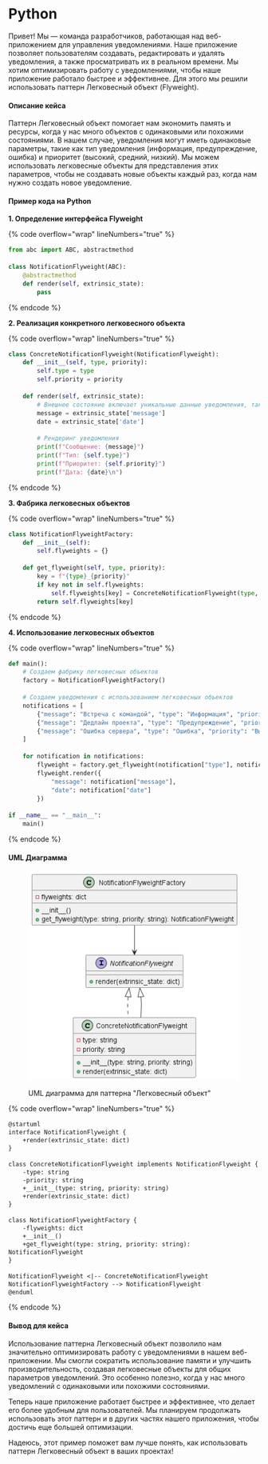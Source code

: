 # Python

Привет! Мы — команда разработчиков, работающая над веб-приложением для управления уведомлениями. Наше приложение позволяет пользователям создавать, редактировать и удалять уведомления, а также просматривать их в реальном времени. Мы хотим оптимизировать работу с уведомлениями, чтобы наше приложение работало быстрее и эффективнее. Для этого мы решили использовать паттерн Легковесный объект (Flyweight).

#### Описание кейса

Паттерн Легковесный объект помогает нам экономить память и ресурсы, когда у нас много объектов с одинаковыми или похожими состояниями. В нашем случае, уведомления могут иметь одинаковые параметры, такие как тип уведомления (информация, предупреждение, ошибка) и приоритет (высокий, средний, низкий). Мы можем использовать легковесные объекты для представления этих параметров, чтобы не создавать новые объекты каждый раз, когда нам нужно создать новое уведомление.

#### Пример кода на Python

**1. Определение интерфейса Flyweight**

{% code overflow="wrap" lineNumbers="true" %}
```python
from abc import ABC, abstractmethod

class NotificationFlyweight(ABC):
    @abstractmethod
    def render(self, extrinsic_state):
        pass
```
{% endcode %}

**2. Реализация конкретного легковесного объекта**

{% code overflow="wrap" lineNumbers="true" %}
```python
class ConcreteNotificationFlyweight(NotificationFlyweight):
    def __init__(self, type, priority):
        self.type = type
        self.priority = priority

    def render(self, extrinsic_state):
        # Внешнее состояние включает уникальные данные уведомления, такие как сообщение и дата
        message = extrinsic_state['message']
        date = extrinsic_state['date']

        # Рендеринг уведомления
        print(f"Сообщение: {message}")
        print(f"Тип: {self.type}")
        print(f"Приоритет: {self.priority}")
        print(f"Дата: {date}\n")
```
{% endcode %}

**3. Фабрика легковесных объектов**

{% code overflow="wrap" lineNumbers="true" %}
```python
class NotificationFlyweightFactory:
    def __init__(self):
        self.flyweights = {}

    def get_flyweight(self, type, priority):
        key = f"{type}_{priority}"
        if key not in self.flyweights:
            self.flyweights[key] = ConcreteNotificationFlyweight(type, priority)
        return self.flyweights[key]
```
{% endcode %}

**4. Использование легковесных объектов**

{% code overflow="wrap" lineNumbers="true" %}
```python
def main():
    # Создаем фабрику легковесных объектов
    factory = NotificationFlyweightFactory()

    # Создаем уведомления с использованием легковесных объектов
    notifications = [
        {"message": "Встреча с командой", "type": "Информация", "priority": "Высокий", "date": "2023-10-01"},
        {"message": "Дедлайн проекта", "type": "Предупреждение", "priority": "Средний", "date": "2023-10-05"},
        {"message": "Ошибка сервера", "type": "Ошибка", "priority": "Высокий", "date": "2023-10-03"}
    ]

    for notification in notifications:
        flyweight = factory.get_flyweight(notification["type"], notification["priority"])
        flyweight.render({
            "message": notification["message"],
            "date": notification["date"]
        })

if __name__ == "__main__":
    main()
```
{% endcode %}

#### UML Диаграмма

<figure><img src="../../../../../.gitbook/assets/image (74).png" alt=""><figcaption><p>UML диаграмма для паттерна "Легковесный объект"</p></figcaption></figure>

{% code overflow="wrap" lineNumbers="true" %}
```plant-uml
@startuml
interface NotificationFlyweight {
    +render(extrinsic_state: dict)
}

class ConcreteNotificationFlyweight implements NotificationFlyweight {
    -type: string
    -priority: string
    +__init__(type: string, priority: string)
    +render(extrinsic_state: dict)
}

class NotificationFlyweightFactory {
    -flyweights: dict
    +__init__()
    +get_flyweight(type: string, priority: string): NotificationFlyweight
}

NotificationFlyweight <|-- ConcreteNotificationFlyweight
NotificationFlyweightFactory --> NotificationFlyweight
@enduml
```
{% endcode %}

#### Вывод для кейса

Использование паттерна Легковесный объект позволило нам значительно оптимизировать работу с уведомлениями в нашем веб-приложении. Мы смогли сократить использование памяти и улучшить производительность, создавая легковесные объекты для общих параметров уведомлений. Это особенно полезно, когда у нас много уведомлений с одинаковыми или похожими состояниями.

Теперь наше приложение работает быстрее и эффективнее, что делает его более удобным для пользователей. Мы планируем продолжать использовать этот паттерн и в других частях нашего приложения, чтобы достичь еще большей оптимизации.

Надеюсь, этот пример поможет вам лучше понять, как использовать паттерн Легковесный объект в ваших проектах!
